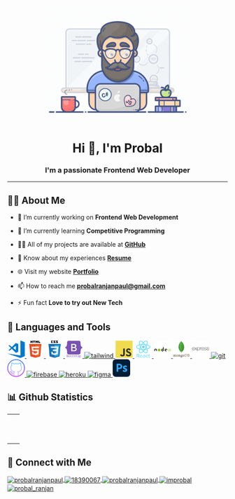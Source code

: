 <h1 align="center">
<img width="350" src="Assets/programmer.gif"/>
</h1>

<h1 align="center">Hi 👋, I'm Probal</h1>
<h3 align="center">I'm a passionate Frontend Web Developer</h3>

---


## 🙋‍♂️ About Me

- 🔭 I’m currently working on **Frontend Web Development**

- 🌱 I’m currently learning **Competitive Programming**

- 👨‍💻 All of my projects are available at **[GitHub](https://github.com/ProbalRanjan)**

- 📄 Know about my experiences **[Resume](https://drive.google.com/file/d/1QHnx7hOaR3QvYwQws_u15Lpcu5CpQJoX/view?usp=sharing)**

- 🌐 Visit my website **[Portfolio](https://probalranjanpaul.netlify.app)**

- 📫 How to reach me **probalranjanpaul@gmail.com**

- ⚡ Fun fact **Love to try out New Tech**


## 🚀 Languages and Tools

<p align="left">
    <a href="#"> <img src="Assets/visual-studio-code.png" alt="vsCode" width="40" height="40"/> </a>
    <a href="#"> <img src="https://raw.githubusercontent.com/devicons/devicon/master/icons/html5/html5-original-wordmark.svg" alt="html5" width="40" height="40"/> </a>
    <a href="#"> <img src="https://raw.githubusercontent.com/devicons/devicon/master/icons/css3/css3-original-wordmark.svg" alt="css3" width="40" height="40"/> </a>
    <a href="#"> <img src="https://raw.githubusercontent.com/devicons/devicon/master/icons/bootstrap/bootstrap-plain-wordmark.svg" alt="bootstrap" width="40" height="40"/> </a>
    <a href="#"> <img src="https://www.vectorlogo.zone/logos/tailwindcss/tailwindcss-icon.svg" alt="tailwind" width="40" height="40"/> </a> 
    <a href="#"> <img src="https://raw.githubusercontent.com/devicons/devicon/master/icons/javascript/javascript-original.svg" alt="javascript" width="40" height="40"/> </a> 
    <a href="#"> <img src="https://raw.githubusercontent.com/devicons/devicon/master/icons/react/react-original-wordmark.svg" alt="react" width="40" height="40"/> </a>
    <a href="#"> <img src="https://raw.githubusercontent.com/devicons/devicon/master/icons/nodejs/nodejs-original-wordmark.svg" alt="nodejs" width="40" height="40"/> </a>
    <a href="#"> <img src="https://raw.githubusercontent.com/devicons/devicon/master/icons/mongodb/mongodb-original-wordmark.svg" alt="mongodb" width="40" height="40"/> </a> 
    <a href="#"> <img src="https://raw.githubusercontent.com/devicons/devicon/master/icons/express/express-original-wordmark.svg" alt="express" width="40" height="40"/> </a>
    <a href="#"> <img src="https://www.vectorlogo.zone/logos/git-scm/git-scm-icon.svg" alt="git" width="40" height="40"/> </a> 
    <a href="#"> <img src="Assets/github.png" alt="github" width="40" height="40"/> </a> 
    <a href="#"> <img src="https://www.vectorlogo.zone/logos/firebase/firebase-icon.svg" alt="firebase" width="40" height="40"/> </a> 
    <a href="#"> <img src="https://www.vectorlogo.zone/logos/heroku/heroku-icon.svg" alt="heroku" width="40" height="40"/> </a>
    <a href="#"> <img src="https://www.vectorlogo.zone/logos/figma/figma-icon.svg" alt="figma" width="40" height="40"/> </a> 
    <a href="#"> <img src="Assets/photoshop.png" alt="photoshop" width="40" height="40"/> </a>
</p>


## 📊 Github Statistics

<p align="center">
   <table>
        <tr>
            <td colspan="2" align="center">
                <img alt=""
                    src="https://github-readme-streak-stats.herokuapp.com?user=ProbalRanjan&theme=algolia&background=0D1117&hide_border=true">
            </td>
        </tr>
        <tr>
            <td>
                <img alt=""
                    src="https://github-readme-stats.vercel.app/api?username=ProbalRanjan&show_icons=true&count_private=true&theme=algolia&bg_color=0D1117&hide_border=true" />
            </td>
            <td>
                <img alt=""
                    src="https://github-readme-stats.vercel.app/api/top-langs/?username=ProbalRanjan&langs_count=14&theme=algolia&layout=compact&hide=html&bg_color=0D1117">
            </td>
        </tr>
        <tr>
            <td colspan="2" align="center">
                <img alt=""
                    src="https://activity-graph.herokuapp.com/graph?username=ProbalRanjan&bg_color=0D1117&color=0295DA&line=0295DA&point=FFFFFF&hide_border=true" />
            </td>
        </tr>
    </table>
</p>


## 🤝 Connect with Me

<p align="left">
    <a href="https://linkedin.com/in/probalranjanpaul" target="blank"> <img align="center" src="https://raw.githubusercontent.com/rahuldkjain/github-profile-readme-generator/master/src/images/icons/Social/linked-in-alt.svg" alt="probalranjanpaul" height="30" width="40" /> </a>
    <a href="https://stackoverflow.com/users/18390067" target="blank"> <img align="center" src="https://raw.githubusercontent.com/rahuldkjain/github-profile-readme-generator/master/src/images/icons/Social/stack-overflow.svg" alt="18390067" height="30" width="40" /> </a>
    <a href="https://fb.com/probalranjanpaul" target="blank"> <img align="center" src="https://raw.githubusercontent.com/rahuldkjain/github-profile-readme-generator/master/src/images/icons/Social/facebook.svg" alt="probalranjanpaul" height="30" width="40" /> </a>
    <a href="https://instagram.com/improbal" target="blank"> <img align="center" src="https://raw.githubusercontent.com/rahuldkjain/github-profile-readme-generator/master/src/images/icons/Social/instagram.svg" alt="improbal" height="30" width="40" /> </a>
    <a href="https://twitter.com/probal_ranjan" target="blank"> <img align="center" src="https://raw.githubusercontent.com/rahuldkjain/github-profile-readme-generator/master/src/images/icons/Social/twitter.svg" alt="probal_ranjan" height="30" width="40" /> </a>
</p>